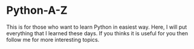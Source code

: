 # Python-A-Z
This is for those who want to learn Python in easiest way. Here, I will put everything that I learned these days. If  you thinks it is useful for you then follow me for more interesting topics.
